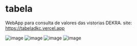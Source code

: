 # tabela

WebApp para consulta de valores das vistorias DEKRA.
site: https://tabeladkc.vercel.app

![image](https://user-images.githubusercontent.com/104142117/226518182-b7ac6685-bd58-4b05-a451-054464502123.png)
![image](https://user-images.githubusercontent.com/104142117/226518204-37db0b05-176e-4d28-b798-caa9a4bd54ad.png)
![image](https://user-images.githubusercontent.com/104142117/226518236-72d1577a-df7f-415b-9f0b-4e95bd51e196.png)
![image](https://user-images.githubusercontent.com/104142117/226518266-48351486-034a-40f7-a364-62b710926fc1.png)
